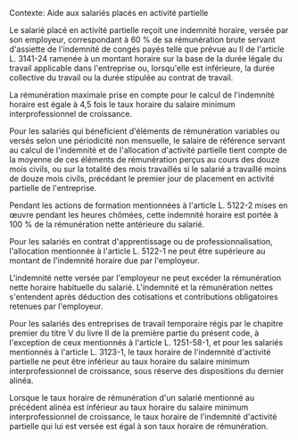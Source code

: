 Contexte: Aide aux salariés placés en activité partielle

Le salarié placé en activité partielle reçoit une indemnité horaire, versée par son employeur, correspondant à 60 % de sa rémunération brute servant d'assiette de l'indemnité de congés payés telle que prévue au II de l'article L. 3141-24 ramenée à un montant horaire sur la base de la durée légale du travail applicable dans l'entreprise ou, lorsqu'elle est inférieure, la durée collective du travail ou la durée stipulée au contrat de travail.

La rémunération maximale prise en compte pour le calcul de l'indemnité horaire est égale à 4,5 fois le taux horaire du salaire minimum interprofessionnel de croissance.

Pour les salariés qui bénéficient d'éléments de rémunération variables ou versés selon une périodicité non mensuelle, le salaire de référence servant au calcul de l'indemnité et de l'allocation d'activité partielle tient compte de la moyenne de ces éléments de rémunération perçus au cours des douze mois civils, ou sur la totalité des mois travaillés si le salarié a travaillé moins de douze mois civils, précédant le premier jour de placement en activité partielle de l'entreprise.

Pendant les actions de formation mentionnées à l'article L. 5122-2 mises en œuvre pendant les heures chômées, cette indemnité horaire est portée à 100 % de la rémunération nette antérieure du salarié.

Pour les salariés en contrat d'apprentissage ou de professionnalisation, l'allocation mentionnée à l'article L. 5122-1 ne peut être supérieure au montant de l'indemnité horaire due par l'employeur.

L'indemnité nette versée par l'employeur ne peut excéder la rémunération nette horaire habituelle du salarié. L'indemnité et la rémunération nettes s'entendent après déduction des cotisations et contributions obligatoires retenues par l'employeur.

Pour les salariés des entreprises de travail temporaire régis par le chapitre premier du titre V du livre II de la première partie du présent code, à l'exception de ceux mentionnés à l'article L. 1251-58-1, et pour les salariés mentionnés à l'article L. 3123-1, le taux horaire de l'indemnité d'activité partielle ne peut être inférieur au taux horaire du salaire minimum interprofessionnel de croissance, sous réserve des dispositions du dernier alinéa.

Lorsque le taux horaire de rémunération d'un salarié mentionné au précédent alinéa est inférieur au taux horaire du salaire minimum interprofessionnel de croissance, le taux horaire de l'indemnité d'activité partielle qui lui est versée est égal à son taux horaire de rémunération.